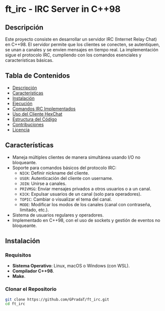 # ft_irc - IRC Server in C++98

## Descripción

Este proyecto consiste en desarrollar un servidor IRC (Internet Relay Chat) en C++98. El servidor permite que los clientes se conecten, se autentiquen, se unan a canales y se envíen mensajes en tiempo real. La implementación sigue el protocolo IRC, cumpliendo con los comandos esenciales y características básicas.

## Tabla de Contenidos

- [Descripción](#descripción)
- [Características](#características)
- [Instalación](#instalación)
- [Ejecución](#ejecución)
- [Comandos IRC Implementados](#comandos-irc-implementados)
- [Uso del Cliente HexChat](#uso-del-cliente-hexchat)
- [Estructura del Código](#estructura-del-código)
- [Contribuciones](#contribuciones)
- [Licencia](#licencia)

## Características

- Maneja múltiples clientes de manera simultánea usando I/O no bloqueante.
- Soporte para comandos básicos del protocolo IRC:
  - `NICK`: Definir nickname del cliente.
  - `USER`: Autenticación del cliente con username.
  - `JOIN`: Unirse a canales.
  - `PRIVMSG`: Enviar mensajes privados a otros usuarios o a un canal.
  - `KICK`: Expulsar usuarios de un canal (solo para operadores).
  - `TOPIC`: Cambiar o visualizar el tema del canal.
  - `MODE`: Modificar los modos de los canales (canal con contraseña, limitado, etc.).
- Sistema de usuarios regulares y operadores.
- Implementado en C++98, con el uso de sockets y gestión de eventos no bloqueante.

## Instalación

### Requisitos

- **Sistema Operativo**: Linux, macOS o Windows (con WSL).
- **Compilador C++98**.
- **Make**.

### Clonar el Repositorio

```bash
git clone https://github.com/GPradaT/ft_irc.git
cd ft_irc
